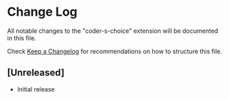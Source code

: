 # Change Log

All notable changes to the "coder-s-choice" extension will be documented in this file.

Check [Keep a Changelog](http://keepachangelog.com/) for recommendations on how to structure this file.

## [Unreleased]

- Initial release